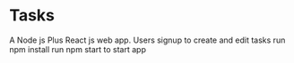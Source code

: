 # Tasks 
A Node js Plus React js web app. 
Users signup to create and edit tasks
run npm install
run npm start to start app
